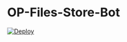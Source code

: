 # OP-Files-Store-Bot


[![Deploy](https://www.herokucdn.com/deploy/button.svg)](https://heroku.com/deploy?template=https://github.com/Soorajmtk/OP-Files-Store-Bot)
